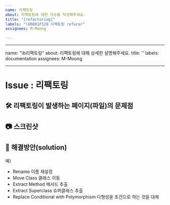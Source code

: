```yaml
---
name: 리팩토링
about: 리팩토링에 대한 이슈를 작성해주세요.
title: "[refactoring]"
labels: "\U0001F528 리펙토링 refacor"
assignees: M-Moong

---
```


---
name: "\b리팩토링"
about: 리팩토링에 대해 상세한 설명해주세요.
title: ''
labels: documentation
assignees: M-Moong

---

# Issue : 리팩토링

## 🛠️ 리팩토링이 발생하는 페이지(파일)의 문제점

## 📷 스크린샷

## 🐯 해결방안(solution)
예)
- Rename 이름 재설정
- Move Class 클래스 이동
- Extract Method 메서드 추출
- Extract Superclass 슈퍼클래스 추출
- Replace Conditional with Polymorphism 다형성을 조건으로 하는 것을 대체
